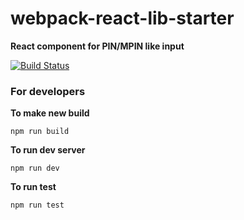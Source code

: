 # webpack-react-lib-starter

**React component for PIN/MPIN like input**

[![Build Status](https://travis-ci.org/arunghosh/react-pin-input.svg?branch=master)](https://travis-ci.org/arunghosh/react-pin-input)


### For developers

**To make new build**
```
npm run build
```

**To run dev server**
```
npm run dev
```

**To run test**
```
npm run test
```

